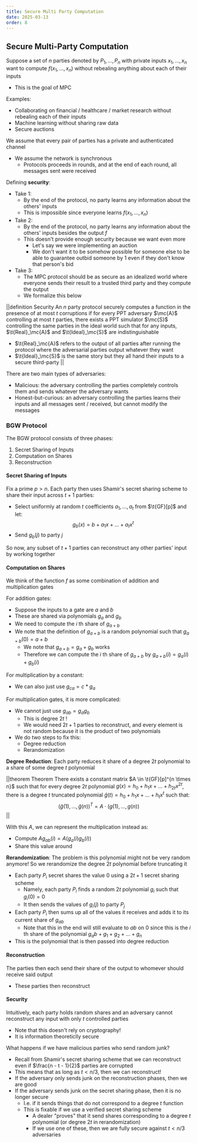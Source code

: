 ```yaml
---
title: Secure Multi Party Computation
date: 2025-03-13
order: 8
---
```


## Secure Multi-Party Computation

Suppose a set of $n$ parties denoted by $P_1, \dots, P_n$ with private inputs $x_1, \dots, x_n$ want to compute $f(x_1, \dots, x_n)$ without rebealing anything about each of their inputs

- This is the goal of MPC

Examples:

- Collaborating on financial / healthcare / market research without rebealing each of their inputs
- Machine learning without sharing raw data
- Secure auctions

We assume that every pair of parties has a private and authenticated channel

- We assume the network is synchronous
  - Protocols proceeds in rounds, and at the end of each round, all messages sent were received

Defining **security**:

- Take 1:
  - By the end of the protocol, no party learns any information about the others' inputs
  - This is impossible since everyone learns $f(x_1, \dots, x_n)$
- Take 2:
  - By the end of the protocol, no party learns any information about the others' inputs besides the output $f$
  - This doesn't provide enough security because we want even more
    - Let's say we were implementing an auction
    - We don't want it to be somehow possible for someone else to be able to guarantee outbid someone by 1 even if they don't know that person's bid
- Take 3:
  - The MPC protocol should be as secure as an idealized world where everyone sends their result to a trusted third party and they compute the output
  - We formalize this below

||definition Security
An $n$ party protocol securely computes a function in the presence of at most $t$ corruptions if for every PPT adversary $\mc{A}$ controlling at most $t$ parties, there exists a PPT simulator $\mc{S}$ controlling the same parties in the ideal world such that for any inputs, $\t{Real}_\mc{A}$ and $\t{Ideal}_\mc{S}$ are indistinguishable

- $\t{Real}_\mc{A}$ refers to the output of all parties after running the protocol where the adversarial parties output whatever they want
- $\t{Ideal}_\mc{S}$ is the same story but they all hand their inputs to a secure third-party
  ||

There are two main types of adversaries:

- Malicious: the adversary controlling the parties completely controls them and sends whatever the adversary wants
- Honest-but-curious: an adversary controlling the parties learns their inputs and all messages sent / received, but cannot modify the messages

### BGW Protocol

The BGW protocol consists of three phases:

1. Secret Sharing of Inputs
2. Computation on Shares
3. Reconstruction

#### Secret Sharing of Inputs

Fix a prime $p > n$. Each party then uses Shamir's secret sharing scheme to share their input across $t + 1$ parties:

- Select uniformly at random $t$ coefficients $a_1, \dots, a_t$ from $\t{GF}[p]$ and let:
  $$g_b(x) = b + a_1x + \dots + a_tx^t$$
- Send $g_b(j)$ to party $j$

So now, any subset of $t + 1$ parties can reconstruct any other parties' input by working together

#### Computation on Shares

We think of the function $f$ as some combination of addition and multiplication gates

For addition gates:

- Suppose the inputs to a gate are $a$ and $b$
- These are shared via polynomials $g_a$ and $g_b$
- We need to compute the $i$ th share of $g_{a + b}$
- We note that the definition of $g_{a + b}$ is a random polynomial such that $g_{a+b}(0) = a + b$
  - We note that $g_{a+b} = g_a + g_b$ works
  - Therefore we can compute the $i$ th share of $g_{a + b}$ by $g_{a + b}(i) = g_{a}(i) + g_b(i)$

For multiplication by a constant:

- We can also just use $g_{ca} = c * g_a$

For multiplication gates, it is more complicated:

- We cannot just use $g_{ab} = g_a g_b$
  - This is degree $2t$ !
  - We would need $2t + 1$ parties to reconstruct, and every element is not random because it is the product of two polynomials
- We do two steps to fix this:
  - Degree reduction
  - Rerandomization

**Degree Reduction**: Each party reduces it share of a degree $2t$ polynomial to a share of some degree $t$ polynomial

||theorem Theorem
There exists a constant matrix $A \in \t{GF}[p]^{n \times n}$ such that for every degree $2t$ polynomial $g(x) = h_0 + h_1x + \dots + h_{2t}x^{2t}$, there is a degree $t$ truncated polynomial $\hat{g}(t) = h_0 + h_1x + \dots + h_tx^t$ such that:
$$(\hat{g}(1), \dots, \hat{g}(n))^T = A \cdot (g(1), \dots, g(n))$$
||

With this $A$, we can represent the multiplication instead as:

- Compute $A g_{ab}(i) = A(g_a(i) g_b(i))$
- Share this value around

**Rerandomization**: The problem is this polynomial might not be very random anymore! So we rerandomize the degree $2t$ polynomial before truncating it

- Each party $P_i$ secret shares the value $0$ using a $2t + 1$ secret sharing scheme
  - Namely, each party $P_i$ finds a random $2t$ polynomial $g_i$ such that $g_i(0) = 0$
  - It then sends the values of $g_i(j)$ to party $P_j$
- Each party $P_i$ then sums up all of the values it receives and adds it to its current share of $g_{ab}$
  - Note that this in the end will still evaluate to $ab$ on $0$ since this is the $i$ th share of the polynomial $g_ab + g_1 + g_2 + \dots + g_n$
- This is the polynomial that is then passed into degree reduction

#### Reconstruction

The parties then each send their share of the output to whomever should receive said output

- These parties then reconstruct

#### Security

Intuitively, each party holds random shares and an adversary cannot reconstruct any input with only $t$ controlled parties

- Note that this doesn't rely on cryptography!
- It is information theoreticlly secure

What happens if we have malicious parties who send random junk?

- Recall from Shamir's secret sharing scheme that we can reconstruct even if $\frac{n - t - 1}{2}$ parties are corrupted
- This means that as long as $t < n/3$, then we can reconstruct!
- If the adversary only sends junk on the reconstruction phases, then we are good
- If the adversary sends junk on the secret sharing phase, then it is no longer secure
  - I.e. if it sends things that do not correspond to a degree $t$ function
  - This is fixable if we use a verified secret sharing scheme
    - A dealer "proves" that it send shares corresponding to a degree $t$ polynomial (or degree $2t$ in rerandomization)
    - If we use one of these, then we are fully secure against $t < n/3$ adversaries
